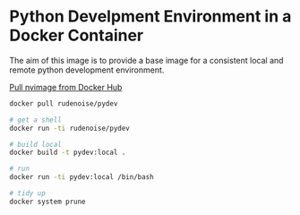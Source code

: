# Python Develpment Environment in a Docker Container


The aim of this image is to provide a base image for a consistent
local and remote python development environment.

[Pull nvimage  from Docker Hub](https://hub.docker.com/r/rudenoise/pydev/)

```bash
docker pull rudenoise/pydev
```

```bash
# get a shell
docker run -ti rudenoise/pydev

# build local
docker build -t pydev:local .

# run
docker run -ti pydev:local /bin/bash

# tidy up
docker system prune
```
